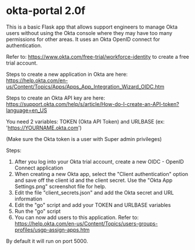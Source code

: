 # okta-portal 2.0f
This is a basic Flask app that allows support engineers to manage Okta users without using the Okta console where they may have too many permissions for other areas. It uses an Okta OpenID connect for authentication.

Refer to: https://www.okta.com/free-trial/workforce-identity to create a free trial account. 

Steps to create a new application in Okta are here: https://help.okta.com/en-us/Content/Topics/Apps/Apps_App_Integration_Wizard_OIDC.htm

Steps to create an Okta API key are here: https://support.okta.com/help/s/article/How-do-I-create-an-API-token?language=en_US

You need 2 variables:
TOKEN (Okta API Token) and URLBASE (ex: 'https://YOURNAME.okta.com')

(Make sure the Okta token is a user with Super admin privileges)

Steps:

1) After you log into your Okta trial account, create a new OIDC - OpenID Connect application
2) When creating a new Okta app, select the "Client authentication" option and save off the client id and the client secret. Use the "Okta App Settings.png" screenshot file for help.
3) Edit the file "client_secrets.json" and add the Okta secret and URL information
4) Edit the "go" script and add your TOKEN and URLBASE variables
5) Run the "go" script
6) You can now add users to this application.  Refer to: https://help.okta.com/en-us/Content/Topics/users-groups-profiles/usgp-assign-apps.htm

By default it will run on port 5000.
